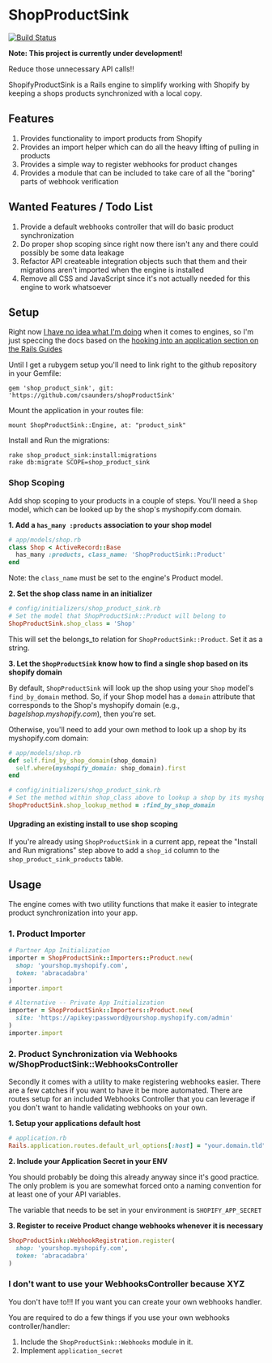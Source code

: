 # ShopProductSink

[![Build Status](https://travis-ci.org/csaunders/shopProductSink.png?branch=master)](https://travis-ci.org/csaunders/shopProductSink)

**Note: This project is currently under development!**

Reduce those unnecessary API calls!!

ShopifyProductSink is a Rails engine to simplify working with
Shopify by keeping a shops products synchronized with a local copy.

## Features

1. Provides functionality to import products from Shopify
2. Provides an import helper which can do all the heavy lifting of pulling in products
3. Provides a simple way to register webhooks for product changes
4. Provides a module that can be included to take care of all the "boring" parts of webhook verification

## Wanted Features / Todo List

1. Provide a default webhooks controller that will do basic product synchronization
2. Do proper shop scoping since right now there isn't any and there could possibly be some data leakage
3. Refactor API createable integration objects such that them and their migrations aren't imported when the engine is installed
4. Remove all CSS and JavaScript since it's not actually needed for this engine to work whatsoever

## Setup

Right now [I have no idea what I'm doing](https://i.chzbgr.com/maxW500/5836571648/hD263FFD6/) when it comes to engines,
so I'm just speccing the docs based on the [hooking into an application section on the Rails Guides](http://edgeguides.rubyonrails.org/engines.html#hooking-into-an-application)

Until I get a rubygem setup you'll need to link right to the github repository in your
Gemfile:

```
gem 'shop_product_sink', git: 'https://github.com/csaunders/shopProductSink'
```

Mount the application in your routes file:

```
mount ShopProductSink::Engine, at: "product_sink"
```

Install and Run the migrations:

```
rake shop_product_sink:install:migrations
rake db:migrate SCOPE=shop_product_sink
```

### Shop Scoping

Add shop scoping to your products in a couple of steps. You'll need a `Shop` model, which can be looked up by the shop's myshopify.com domain.

**1. Add a `has_many :products` association to your shop model**

```ruby
# app/models/shop.rb
class Shop < ActiveRecord::Base
  has_many :products, class_name: 'ShopProductSink::Product'
end
```
Note: the `class_name` must be set to the engine's Product model.

**2. Set the shop class name in an initializer**

```ruby
# config/initializers/shop_product_sink.rb
# Set the model that ShopProductSink::Product will belong to
ShopProductSink.shop_class = 'Shop'
```
This will set the belongs_to relation for `ShopProductSink::Product`. Set it as a string.

**3. Let the `ShopProductSink` know how to find
a single shop based on its shopify domain**

By default, `ShopProductSink` will look up the shop using your `Shop` model's `find_by_domain` method. So, if your Shop model has a `domain` attribute that corresponds to the Shop's myshopify domain (e.g., *bagelshop.myshopify.com*), then you're set. 

Otherwise, you'll need to add your own method to look up a shop by its myshopify.com domain:

```ruby
# app/models/shop.rb
def self.find_by_shop_domain(shop_domain)
  self.where(myshopify_domain: shop_domain).first
end
```
```ruby
# config/initializers/shop_product_sink.rb
# Set the method within shop_class above to lookup a shop by its myshopify.com domain
ShopProductSink.shop_lookup_method = :find_by_shop_domain
```

#### Upgrading an existing install to use shop scoping
If you're already using `ShopProductSink` in a current app, repeat the "Install and Run migrations" step above to add a `shop_id` column to the `shop_product_sink_products` table.

## Usage

The engine comes with two utility functions that make it easier to integrate
product synchronization into your app.

### 1. Product Importer

```ruby
# Partner App Initialization
importer = ShopProductSink::Importers::Product.new(
  shop: 'yourshop.myshopify.com',
  token: 'abracadabra'
)
importer.import

# Alternative -- Private App Initialization
importer = ShopProductSink::Importers::Product.new(
  site: 'https://apikey:password@yourshop.myshopify.com/admin'
)
importer.import
```

### 2. Product Synchronization via Webhooks w/ShopProductSink::WebhooksController

Secondly it comes with a utility to make registering webhooks easier. There are a few catches if you want to have
it be more automated. There are routes setup for an included Webhooks Controller that you can leverage if you don't
want to handle validating webhooks on your own.

**1. Setup your applications default host**

```ruby
# application.rb
Rails.application.routes.default_url_options[:host] = "your.domain.tld"
```

**2. Include your Application Secret in your ENV**

You should probably be doing this already anyway since it's good practice. The only problem
is you are somewhat forced onto a naming convention for at least one of your API variables.

The variable that needs to be set in your environment is `SHOPIFY_APP_SECRET`

**3. Register to receive Product change webhooks whenever it is necessary**

```ruby
ShopProductSink::WebhookRegistration.register(
  shop: 'yourshop.myshopify.com',
  token: 'abracadabra'
)
```

### I don't want to use your WebhooksController because XYZ

You don't have to!!! If you want you can create your own webhooks handler.

You are required to do a few things if you use your own webhooks controller/handler:

1. Include the `ShopProductSink::Webhooks` module in it.
2. Implement `application_secret`
